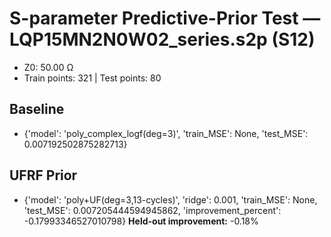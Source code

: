 # S-parameter Predictive-Prior Test — LQP15MN2N0W02_series.s2p (S12)
- Z0: 50.00 Ω
- Train points: 321  |  Test points: 80

## Baseline
- {'model': 'poly_complex_logf(deg=3)', 'train_MSE': None, 'test_MSE': 0.007192502875282713}

## UFRF Prior
- {'model': 'poly+UF(deg=3,13-cycles)', 'ridge': 0.001, 'train_MSE': None, 'test_MSE': 0.007205444594945862, 'improvement_percent': -0.17993346527010798}
**Held-out improvement:** -0.18%